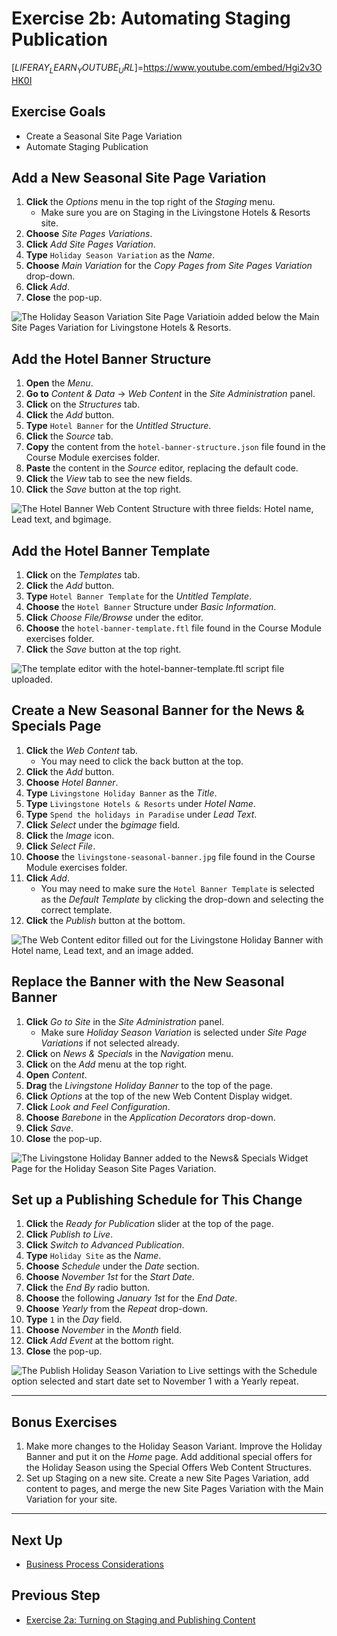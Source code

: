 # Exercise 2b: Automating Staging Publication

[$LIFERAY_LEARN_YOUTUBE_URL$]=https://www.youtube.com/embed/Hgi2v3OHK0I

## Exercise Goals

* Create a Seasonal Site Page Variation
* Automate Staging Publication

## Add a New Seasonal Site Page Variation

1. **Click** the _Options_ menu in the top right of the _Staging_ menu.
	* Make sure you are on Staging in the Livingstone Hotels & Resorts site.
2. **Choose** _Site Pages Variations_.
3. **Click** _Add Site Pages Variation_.
4. **Type** `Holiday Season Variation` as the _Name_.
5. **Choose** _Main Variation_ for the _Copy Pages from Site Pages Variation_ drop-down.
6. **Click** _Add_.
7. **Close** the pop-up.

![The Holiday Season Variation Site Page Variatioin added below the Main Site Pages Variation for Livingstone Hotels & Resorts.](./images/holiday-season-variation.png)

## Add the Hotel Banner Structure

1. **Open** the _Menu_.
2. **Go to** _Content & Data_ → _Web Content_ in the _Site Administration_ panel.
3. **Click** on the _Structures_ tab. 
4. **Click** the _Add_ button.
5. **Type** `Hotel Banner` for the _Untitled Structure_.
6. **Click** the _Source_ tab.
7. **Copy** the content from the `hotel-banner-structure.json` file found in the Course Module exercises folder.
8. **Paste** the content in the _Source_ editor, replacing the default code.
9. **Click** the _View_ tab to see the new fields.
10. **Click** the _Save_ button at the top right.

![The Hotel Banner Web Content Structure with three fields: Hotel name, Lead text, and bgimage.](./images/hotel-banner-structure.png)

## Add the Hotel Banner Template

1. **Click** on the _Templates_ tab. 
2. **Click** the _Add_ button.
3. **Type** `Hotel Banner Template` for the _Untitled Template_.
4. **Choose** the `Hotel Banner` Structure under _Basic Information_.
5. **Click** _Choose File/Browse_ under the editor.
6. **Choose** the `hotel-banner-template.ftl` file found in the Course Module exercises folder.
7. **Click** the _Save_ button at the top right.

![The template editor with the hotel-banner-template.ftl script file uploaded.](./images/hotel-banner-template.png)

## Create a New Seasonal Banner for the News & Specials Page

1. **Click** the _Web Content_ tab.
    * You may need to click the back button at the top.
2. **Click** the _Add_ button.
3. **Choose** _Hotel Banner_.
4. **Type** `Livingstone Holiday Banner` as the _Title_.
5. **Type** `Livingstone Hotels & Resorts` under _Hotel Name_.
6. **Type** `Spend the holidays in Paradise` under _Lead Text_.
7. **Click** _Select_ under the _bgimage_ field.
8. **Click** the _Image_ icon.
9. **Click** _Select File_.
10. **Choose** the `livingstone-seasonal-banner.jpg` file found in the Course Module exercises folder.
11. **Click** _Add_.
    * You may need to make sure the `Hotel Banner Template` is selected as the _Default Template_ by clicking the drop-down and selecting the correct template.
12. **Click** the _Publish_ button at the bottom.

![The Web Content editor filled out for the Livingstone Holiday Banner with Hotel name, Lead text, and an image added.](./images/add-new-holiday-banner.png)

## Replace the Banner with the New Seasonal Banner

1. **Click** _Go to Site_ in the _Site Administration_ panel.
	* Make sure _Holiday Season Variation_ is selected under _Site Page Variations_ if not selected already.
2. **Click** on _News & Specials_ in the _Navigation_ menu.  
3. **Click** on the _Add_ menu at the top right.
4. **Open** _Content_.
5. **Drag** the _Livingstone Holiday Banner_ to the top of the page.
6. **Click** _Options_ at the top of the new Web Content Display widget. 
7. **Click** _Look and Feel Configuration_. 
8. **Choose** _Barebone_ in the _Application Decorators_ drop-down.
9. **Click** _Save_.
10. **Close** the pop-up.

![The Livingstone Holiday Banner added to the News& Specials Widget Page for the Holiday Season Site Pages Variation.](./images/add-banner.png)

## Set up a Publishing Schedule for This Change

1. **Click** the _Ready for Publication_ slider at the top of the page.
2. **Click** _Publish to Live_.
3. **Click** _Switch to Advanced Publication_.
4. **Type** `Holiday Site` as the _Name_.
5. **Choose** _Schedule_ under the _Date_ section.
6. **Choose** _November 1st_ for the _Start Date_.
7. **Click** the _End By_ radio button.
8. **Choose** the following _January 1st_ for the _End Date_.
9. **Choose** _Yearly_ from the _Repeat_ drop-down.
10. **Type** `1` in the _Day_ field.
11. **Choose** _November_ in the _Month_ field.
12. **Click** _Add Event_ at the bottom right.
13. **Close** the pop-up.

![The Publish Holiday Season Variation to Live settings with the Schedule option selected and start date set to November 1 with a Yearly repeat.](./images/new-seasonal-banner.png)

---

## Bonus Exercises

1. Make more changes to the Holiday Season Variant. Improve the Holiday Banner and put it on the _Home_ page. Add additional special offers for the Holiday Season using the Special Offers Web Content Structures.
2. Set up Staging on a new site. Create a new Site Pages Variation, add content to pages, and merge the new Site Pages Variation with the Main Variation for your site. 

---

## Next Up

* [Business Process Considerations](./business-process-considerations.md)

## Previous Step

* [Exercise 2a: Turning on Staging and Publishing Content](./exercise-2a-turning-on-staging-and-publishing-content.md)